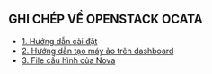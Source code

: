 ## GHI CHÉP VỀ OPENSTACK OCATA

- [1. Hướng dẫn cài đặt](./docs/install.md)
- [2. Hướng dẫn tạo máy ảo trên dashboard](./docs/Tao_may_ao_voi_dashboard.md)
- [3. File cấu hình của Nova](./docs/file_config_nova.md)